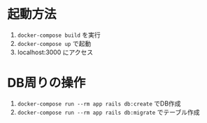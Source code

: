 # 起動方法
1. `docker-compose build` を実行
2. `docker-compose up` で起動
3. localhost:3000 にアクセス

# DB周りの操作
1. `docker-compose run --rm app rails db:create` でDB作成
2. `docker-compose run --rm app rails db:migrate` でテーブル作成